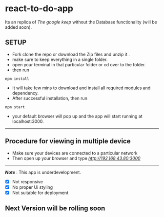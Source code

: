 # react-to-do-app

Its an replica of _The google keep_  without the Database functionality (will be added soon).

## SETUP

- Fork clone the repo or download the Zip files and unzip it .
- make sure to keep everything in a single folder.
- open your terminal in that particular folder or cd over to the folder.
- then run
```
npm install
````
- It will take few mins to download and install all required modules and dependency.
- After successful installation, then run  
```
npm start
```
- your default browser will pop up and the app will start running at localhost:3000.
---


## Procedure for viewing in multiple device

- Make sure your devices are connected to a particular network
- Then open up your browser and type _http://192.168.43.80:3000_

---
___Note___ : This app is underdevelopment.

- [x] Not responsive
- [x] No proper Ui styling
- [x] Not suitable for deployment

## Next Version will be rolling soon
